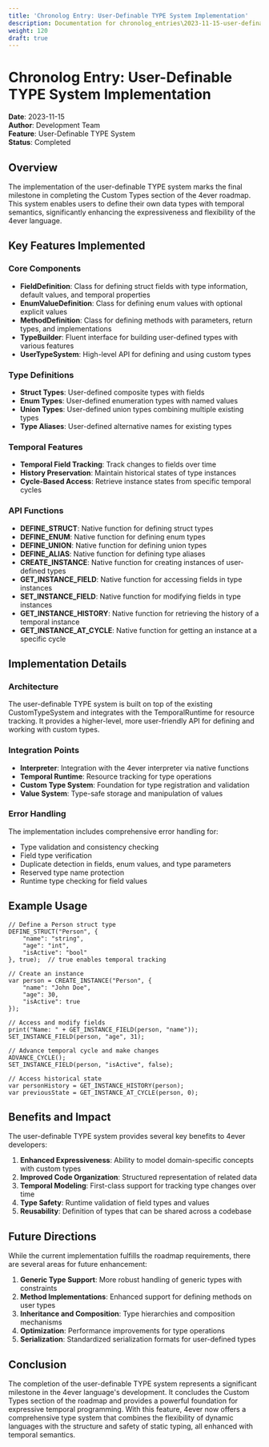 ```yaml
---
title: 'Chronolog Entry: User-Definable TYPE System Implementation'
description: Documentation for chronolog_entries\2023-11-15-user-definable-type-system.md
weight: 120
draft: true
---
```


# Chronolog Entry: User-Definable TYPE System Implementation

**Date**: 2023-11-15  
**Author**: Development Team  
**Feature**: User-Definable TYPE System  
**Status**: Completed  

## Overview

The implementation of the user-definable TYPE system marks the final milestone in completing the Custom Types section of the 4ever roadmap. This system enables users to define their own data types with temporal semantics, significantly enhancing the expressiveness and flexibility of the 4ever language.

## Key Features Implemented

### Core Components
- **FieldDefinition**: Class for defining struct fields with type information, default values, and temporal properties
- **EnumValueDefinition**: Class for defining enum values with optional explicit values
- **MethodDefinition**: Class for defining methods with parameters, return types, and implementations
- **TypeBuilder**: Fluent interface for building user-defined types with various features
- **UserTypeSystem**: High-level API for defining and using custom types

### Type Definitions
- **Struct Types**: User-defined composite types with fields
- **Enum Types**: User-defined enumeration types with named values
- **Union Types**: User-defined union types combining multiple existing types
- **Type Aliases**: User-defined alternative names for existing types

### Temporal Features
- **Temporal Field Tracking**: Track changes to fields over time
- **History Preservation**: Maintain historical states of type instances
- **Cycle-Based Access**: Retrieve instance states from specific temporal cycles

### API Functions
- **DEFINE_STRUCT**: Native function for defining struct types
- **DEFINE_ENUM**: Native function for defining enum types
- **DEFINE_UNION**: Native function for defining union types
- **DEFINE_ALIAS**: Native function for defining type aliases
- **CREATE_INSTANCE**: Native function for creating instances of user-defined types
- **GET_INSTANCE_FIELD**: Native function for accessing fields in type instances
- **SET_INSTANCE_FIELD**: Native function for modifying fields in type instances
- **GET_INSTANCE_HISTORY**: Native function for retrieving the history of a temporal instance
- **GET_INSTANCE_AT_CYCLE**: Native function for getting an instance at a specific cycle

## Implementation Details

### Architecture
The user-definable TYPE system is built on top of the existing CustomTypeSystem and integrates with the TemporalRuntime for resource tracking. It provides a higher-level, more user-friendly API for defining and working with custom types.

### Integration Points
- **Interpreter**: Integration with the 4ever interpreter via native functions
- **Temporal Runtime**: Resource tracking for type operations
- **Custom Type System**: Foundation for type registration and validation
- **Value System**: Type-safe storage and manipulation of values

### Error Handling
The implementation includes comprehensive error handling for:
- Type validation and consistency checking
- Field type verification
- Duplicate detection in fields, enum values, and type parameters
- Reserved type name protection
- Runtime type checking for field values

## Example Usage

```4ever
// Define a Person struct type
DEFINE_STRUCT("Person", {
    "name": "string",
    "age": "int",
    "isActive": "bool"
}, true);  // true enables temporal tracking

// Create an instance
var person = CREATE_INSTANCE("Person", {
    "name": "John Doe",
    "age": 30,
    "isActive": true
});

// Access and modify fields
print("Name: " + GET_INSTANCE_FIELD(person, "name"));
SET_INSTANCE_FIELD(person, "age", 31);

// Advance temporal cycle and make changes
ADVANCE_CYCLE();
SET_INSTANCE_FIELD(person, "isActive", false);

// Access historical state
var personHistory = GET_INSTANCE_HISTORY(person);
var previousState = GET_INSTANCE_AT_CYCLE(person, 0);
```

## Benefits and Impact

The user-definable TYPE system provides several key benefits to 4ever developers:

1. **Enhanced Expressiveness**: Ability to model domain-specific concepts with custom types
2. **Improved Code Organization**: Structured representation of related data
3. **Temporal Modeling**: First-class support for tracking type changes over time
4. **Type Safety**: Runtime validation of field types and values
5. **Reusability**: Definition of types that can be shared across a codebase

## Future Directions

While the current implementation fulfills the roadmap requirements, there are several areas for future enhancement:

1. **Generic Type Support**: More robust handling of generic types with constraints
2. **Method Implementations**: Enhanced support for defining methods on user types
3. **Inheritance and Composition**: Type hierarchies and composition mechanisms
4. **Optimization**: Performance improvements for type operations
5. **Serialization**: Standardized serialization formats for user-defined types

## Conclusion

The completion of the user-definable TYPE system represents a significant milestone in the 4ever language's development. It concludes the Custom Types section of the roadmap and provides a powerful foundation for expressive temporal programming. With this feature, 4ever now offers a comprehensive type system that combines the flexibility of dynamic languages with the structure and safety of static typing, all enhanced with temporal semantics.